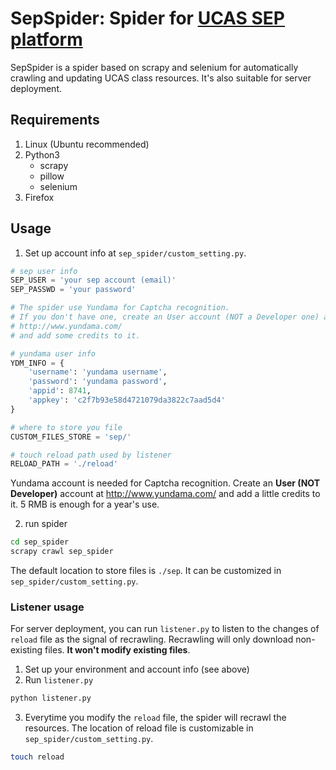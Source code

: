 # SepSpider: Spider for [UCAS SEP platform](http://sep.ucas.ac.cn/)
SepSpider is a spider based on scrapy and selenium for automatically crawling and updating UCAS class resources. It's also suitable for server deployment. 
## Requirements
1. Linux (Ubuntu recommended)
2. Python3
   - scrapy
   - pillow
   - selenium
3. Firefox

## Usage
1. Set up account info at `sep_spider/custom_setting.py`.

```python custom_setting.py
# sep user info
SEP_USER = 'your sep account (email)'
SEP_PASSWD = 'your password'

# The spider use Yundama for Captcha recognition.
# If you don't have one, create an User account (NOT a Developer one) at:
# http://www.yundama.com/
# and add some credits to it.

# yundama user info
YDM_INFO = {
    'username': 'yundama username',
    'password': 'yundama password',
    'appid': 8741,
    'appkey': 'c2f7b93e58d4721079da3822c7aad5d4'
}

# where to store you file
CUSTOM_FILES_STORE = 'sep/'

# touch reload path used by listener
RELOAD_PATH = './reload'
```

Yundama account is needed for Captcha recognition. Create an **User (NOT Developer)** account at http://www.yundama.com/ and add a little credits to it. 5 RMB is enough for a year's use.

2. run spider
```bash
cd sep_spider
scrapy crawl sep_spider
```
The default location to store files is `./sep`. It can be customized in `sep_spider/custom_setting.py`.

### Listener usage
For server deployment, you can run `listener.py` to listen to the changes of `reload` file as the signal of recrawling. Recrawling will only download non-existing files. **It won't modify existing files**.

1. Set up your environment and account info (see above)
2. Run `listener.py`
```bash
python listener.py
```
3. Everytime you modify the `reload` file, the spider will recrawl the resources. The location of reload file is customizable in `sep_spider/custom_setting.py`.
```bash
touch reload
```
